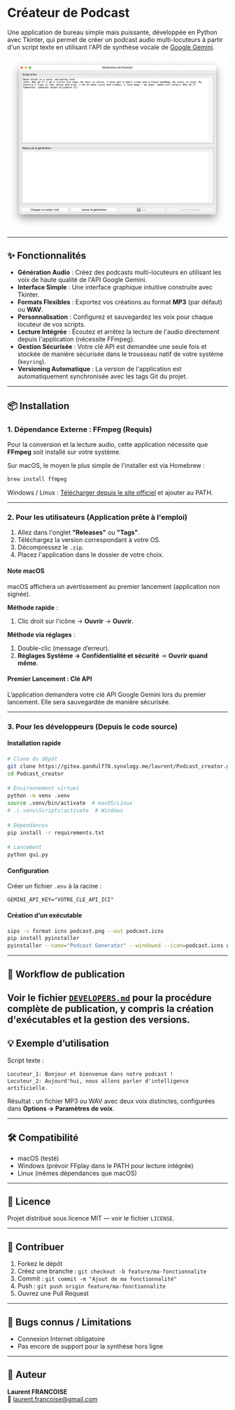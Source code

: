 # Créateur de Podcast

Une application de bureau simple mais puissante, développée en Python avec Tkinter, qui permet de créer un podcast audio multi-locuteurs à partir d'un script texte en utilisant l'API de synthèse vocale de [Google Gemini](https://ai.google.dev/).

![Capture d'écran de l'application](podcast_creator_screenshot.png)

---

## ✨ Fonctionnalités

- **Génération Audio** : Créez des podcasts multi-locuteurs en utilisant les voix de haute qualité de l'API Google Gemini.
- **Interface Simple** : Une interface graphique intuitive construite avec Tkinter.
- **Formats Flexibles** : Exportez vos créations au format **MP3** (par défaut) ou **WAV**.
- **Personnalisation** : Configurez et sauvegardez les voix pour chaque locuteur de vos scripts.
- **Lecture Intégrée** : Écoutez et arrêtez la lecture de l'audio directement depuis l'application (nécessite FFmpeg).
- **Gestion Sécurisée** : Votre clé API est demandée une seule fois et stockée de manière sécurisée dans le trousseau natif de votre système (`keyring`).
- **Versioning Automatique** : La version de l'application est automatiquement synchronisée avec les tags Git du projet.

---

## 📦 Installation

### 1. Dépendance Externe : FFmpeg (Requis)

Pour la conversion et la lecture audio, cette application nécessite que **FFmpeg** soit installé sur votre système.

Sur macOS, le moyen le plus simple de l'installer est via Homebrew :
```sh
brew install ffmpeg
```
Windows / Linux : [Télécharger depuis le site officiel](https://ffmpeg.org/download.html) et ajouter au PATH.

---

### 2. Pour les utilisateurs (Application prête à l'emploi)

1.  Allez dans l'onglet **"Releases"** ou **"Tags"**.
2.  Téléchargez la version correspondant à votre OS.
3.  Décompressez le `.zip`.
4.  Placez l'application dans le dossier de votre choix.

#### Note macOS

macOS affichera un avertissement au premier lancement (application non signée).  

**Méthode rapide** :
1. Clic droit sur l'icône → **Ouvrir** → **Ouvrir**.

**Méthode via réglages** :
1. Double-clic (message d’erreur).
2. **Réglages Système → Confidentialité et sécurité** → **Ouvrir quand même**.

#### Premier Lancement : Clé API
L’application demandera votre clé API Google Gemini lors du premier lancement. Elle sera sauvegardée de manière sécurisée.

---

### 3. Pour les développeurs (Depuis le code source)

#### Installation rapide
```sh
# Clone du dépôt
git clone https://gitea.gandulf78.synology.me/laurent/Podcast_creator.git
cd Podcast_creator

# Environnement virtuel
python -m venv .venv
source .venv/bin/activate  # macOS/Linux
# .\.venv\Scripts\activate  # Windows

# Dépendances
pip install -r requirements.txt

# Lancement
python gui.py
```

#### Configuration
Créer un fichier `.env` à la racine :
```
GEMINI_API_KEY="VOTRE_CLE_API_ICI"
```

#### Création d’un exécutable
```sh
sips -s format icns podcast.png --out podcast.icns
pip install pyinstaller
pyinstaller --name="Podcast Generator" --windowed --icon=podcast.icns gui.py
```

---

## 🚀 Workflow de publication

Voir le fichier [`DEVELOPERS.md`](DEVELOPERS.md) pour la procédure complète de publication, y compris la création d'exécutables et la gestion des versions.
---

## 💡 Exemple d’utilisation

Script texte :
```
Locuteur_1: Bonjour et bienvenue dans notre podcast !
Locuteur_2: Aujourd'hui, nous allons parler d'intelligence artificielle.
```
Résultat : un fichier MP3 ou WAV avec deux voix distinctes, configurées dans **Options → Paramètres de voix**.

---

## 🛠 Compatibilité

- macOS (testé)
- Windows (prévoir FFplay dans le PATH pour lecture intégrée)
- Linux (mêmes dépendances que macOS)

---

## 📜 Licence

Projet distribué sous licence MIT — voir le fichier `LICENSE`.

---

## 🤝 Contribuer

1. Forkez le dépôt
2. Créez une branche : `git checkout -b feature/ma-fonctionnalite`
3. Commit : `git commit -m "Ajout de ma fonctionnalité"`
4. Push : `git push origin feature/ma-fonctionnalite`
5. Ouvrez une Pull Request

---

## 🐞 Bugs connus / Limitations
- Connexion Internet obligatoire
- Pas encore de support pour la synthèse hors ligne

---

## 👤 Auteur

**Laurent FRANCOISE**  
📧 laurent.francoise@gmail.com
